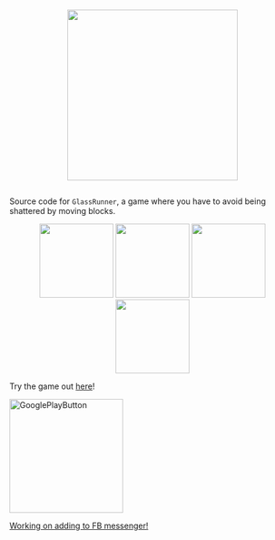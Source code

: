# <p align="center">  <img height="300" src="https://media.githubusercontent.com/media/avivajpeyi/GlassRunner/master/Assets/Textures/Logo512.png"> </p>

Source code for `GlassRunner`, a game where you have to avoid being shattered by moving blocks.


<p align="center">
  <img src="https://media.githubusercontent.com/media/avivajpeyi/GlassRunner/master/Assets/Textures/Images/Screen%20Shot%202019-06-29%20at%2011.06.37%20PM.png" height="130"/>
  <img src="https://media.githubusercontent.com/media/avivajpeyi/GlassRunner/master/Assets/Textures/Images/Screen%20Shot%202019-06-29%20at%2011.08.09%20PM.png" height="130" />
  <img src="https://media.githubusercontent.com/media/avivajpeyi/GlassRunner/master/Assets/Textures/Images/Screen%20Shot%202019-06-29%20at%2011.08.32%20PM.png" height="130"/> 
  <img src="https://media.githubusercontent.com/media/avivajpeyi/GlassRunner/master/Assets/Textures/Images/Screen%20Shot%202019-06-29%20at%2011.07.44%20PM.png" height="130"/>  
</p>

Try the game out [here](https://avivajpeyi.itch.io/glass-runner)!

<p float="left">
  <a href="https://play.google.com/store/apps/details?id=com.avivajpeyi.GlassRunner">
  <img border="0" alt="GooglePlayButton" src="https://cdn.rawgit.com/steverichey/google-play-badge-svg/master/img/en_get.svg" width="200">
</p>

  
Working on adding to FB messenger!
